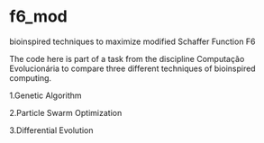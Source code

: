 # f6_mod
bioinspired techniques to maximize modified Schaffer Function F6

The code here is part of a task from the discipline Computação Evolucionária to compare three different techniques of bioinspired computing.

1.Genetic Algorithm

2.Particle Swarm Optimization

3.Differential Evolution
